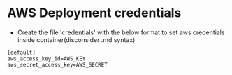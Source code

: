 # AWS Deployment credentials

 - Create the file 'credentials' with the below format to set aws credentials inside container(disconsider .md syntax)

```
[default]
aws_access_key_id=AWS_KEY
aws_secret_access_key=AWS_SECRET
```